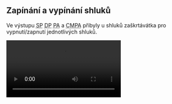 ﻿---
categories: [fenix]
layout: fenix
---

## Zapínání a vypínání shluků
Ve výstupu <abbr title="Strategický plán">SP</abbr> <abbr title="Detailní plán">DP</abbr> <abbr title="Postanalýza">PA</abbr> a <abbr title="Crossmediální postanalýza">CMPA</abbr>   přibyly u shluků zaškrtávátka pro vypnutí/zapnutí jednotlivých shluků. 

<video src="{{site.url}}/data/zapnutishluku.mp4" type="video/mp4" controls>Zapínání a vypínání shluků</video>



 
